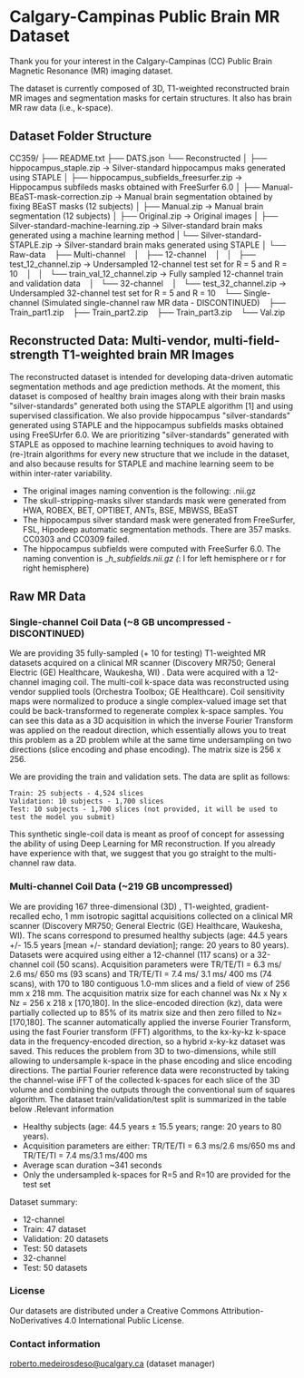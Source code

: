 # Calgary-Campinas Public Brain MR Dataset

Thank you for your interest in the Calgary-Campinas (CC) Public Brain Magnetic Resonance (MR) imaging dataset. 

The dataset is currently composed of  3D, T1-weighted reconstructed brain MR images and segmentation masks for certain structures. It also has brain MR raw data (i.e., k-space).


## Dataset Folder Structure

CC359/
├── README.txt
├── DATS.json
└── Reconstructed
│   ├── hippocampus_staple.zip -> Silver-standard hippocampus maks generated using STAPLE
│   ├── hippocampus_subfields_freesurfer.zip -> Hippocampus subfileds masks obtained with FreeSurfer 6.0
│   ├── Manual-BEaST-mask-correction.zip -> Manual brain segmentation obtained by fixing BEaST masks (12 subjects)
│   ├── Manual.zip -> Manual brain segmentation (12 subjects)
│   ├── Original.zip -> Original images 
│   ├── Silver-standard-machine-learning.zip -> Silver-standard brain maks generated using a machine learning method
|   └── Silver-standard-STAPLE.zip -> Silver-standard brain maks generated using STAPLE
│
└── Raw-data
    ├── Multi-channel
    │   ├── 12-channel
    │   │   ├── test_12_channel.zip -> Undersampled 12-channel test set for R = 5 and R = 10
    │   │   └── train_val_12_channel.zip -> Fully sampled 12-channel train and validation data
    │   └── 32-channel
    │       └── test_32_channel.zip -> Undersampled 32-channel test set for R = 5 and R = 10
    └── Single-channel (Simulated single-channel raw MR data - DISCONTINUED)
        ├── Train_part1.zip
        ├── Train_part2.zip
        ├── Train_part3.zip
        └── Val.zip


## Reconstructed Data: Multi-vendor, multi-field-strength T1-weighted brain MR Images

The reconstructed dataset is intended for developing data-driven automatic segmentation methods and age prediction methods. At the moment, this dataset is composed of healthy brain images along with their brain masks "silver-standards" generated both using the STAPLE algorithm [1] and using supervised classification. We also provide hippocampus "silver-standards" generated using STAPLE and the hippocampus subfields masks obtained using FreeSUrfer 6.0. We are prioritizing "silver-standards" generated with STAPLE as opposed to machine learning techniques to avoid having to (re-)train algorithms for every new structure that we include in the dataset, and also because results for STAPLE and machine learning seem to be within inter-rater variability.


- The original images naming convention is the following: <id>_<vendor>_<field>_<age>_<gender>.nii.gz 
- The skull-stripping-masks silver standards mask were generated from HWA, ROBEX, BET, OPTIBET, ANTs, BSE, MBWSS, BEaST
- The hippocampus silver standard mask were generated from FreeSurfer, FSL, Hipodeep automatic segmentation methods. There are 357 masks. CC0303 and CC0309 failed.
- The hippocampus subfields were computed with FreeSurfer 6.0. The naming convention is <id>_<vendor>_<field>_<age>_<gender>_*h_subfields.nii.gz (*: l for left hemisphere or r for right hemisphere)


## Raw MR Data

### Single-channel Coil Data (~8 GB uncompressed - DISCONTINUED)

We are providing 35 fully-sampled (+ 10 for testing) T1-weighted MR datasets acquired on a clinical MR scanner (Discovery MR750; General Electric (GE) Healthcare, Waukesha, WI) . Data were acquired with a 12-channel imaging coil. The multi-coil k-space data was reconstructed using vendor supplied tools (Orchestra Toolbox; GE Healthcare). Coil sensitivity maps were normalized to produce a single complex-valued image set that could be back-transformed to regenerate complex k-space samples. You can see this data as a 3D acquisition in which the inverse Fourier Transform was applied on the readout direction, which essentially allows you to treat this problem as a 2D problem while at the same time undersampling on two directions (slice encoding and phase encoding). The matrix size is 256 x 256.

We are providing the train and validation sets. The data are split as follows:

    Train: 25 subjects - 4,524 slices
    Validation: 10 subjects - 1,700 slices
    Test: 10 subjects - 1,700 slices (not provided, it will be used to test the model you submit)

This synthetic single-coil data is meant as proof of concept for assessing the ability of using Deep Learning for MR reconstruction. If you already have experience with that, we suggest that you go straight to the multi-channel raw data.


### Multi-channel Coil Data (~219 GB uncompressed)

We are providing 167 three-dimensional (3D) , T1-weighted, gradient-recalled echo, 1 mm isotropic sagittal acquisitions collected on a clinical MR scanner (Discovery MR750; General Electric (GE) Healthcare, Waukesha, WI). The scans correspond to presumed healthy subjects (age: 44.5 years +/- 15.5 years [mean +/- standard deviation]; range: 20 years to 80 years). Datasets were acquired using either a 12-channel (117 scans) or a 32-channel coil (50 scans). Acquisition parameters were TR/TE/TI = 6.3 ms/ 2.6 ms/ 650 ms (93 scans) and TR/TE/TI = 7.4 ms/ 3.1 ms/ 400 ms (74 scans), with 170 to 180 contiguous 1.0-mm slices and a field of view of 256 mm x 218 mm. The acquisition matrix size for each channel was Nx x Ny x Nz = 256 x 218 x [170,180]. In the slice-encoded direction (kz), data were partially collected up to 85% of its matrix size and then zero filled to Nz= [170,180]. The scanner automatically applied the inverse Fourier Transform, using the fast Fourier transform (FFT) algorithms, to the kx-ky-kz k-space data in the frequency-encoded direction, so a hybrid x-ky-kz dataset was saved. This reduces the problem from 3D to two-dimensions, while still allowing to undersample k-space in the phase encoding and slice encoding directions. The partial Fourier reference data were reconstructed by taking the channel-wise iFFT of the collected k-spaces for each slice of the 3D volume and combining the outputs through the conventional sum of squares algorithm. The dataset train/validation/test split is summarized in the table below .Relevant information

- Healthy subjects (age: 44.5 years ± 15.5 years; range: 20 years to 80 years). 
- Acquisition parameters are either: TR/TE/TI = 6.3 ms/2.6 ms/650 ms and TR/TE/TI = 7.4 ms/3.1 ms/400 ms 
- Average scan duration ~341 seconds
- Only the undersampled k-spaces for R=5 and R=10 are provided for the test set



Dataset summary:
- 12-channel
 - Train: 47 dataset
 - Validation: 20 datasets 
 - Test: 50 datasets
- 32-channel
 - Test: 50 datasets



### License

Our datasets are distributed under a Creative Commons Attribution-NoDerivatives 4.0 International Public License.

### Contact information

roberto.medeirosdeso@ucalgary.ca (dataset manager)
